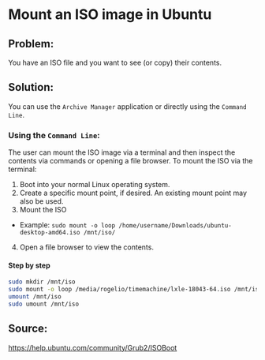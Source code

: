 # Mount an ISO image in Ubuntu

## Problem:
You have an ISO file and you want to see (or copy) their contents.

## Solution:
You can use the ```Archive Manager``` application or directly using the ```Command Line```.

### Using the ```Command Line```:

The user can mount the ISO image via a terminal and then inspect the contents via commands or opening a file browser. To mount the ISO via the terminal:

1. Boot into your normal Linux operating system.
1. Create a specific mount point, if desired. An existing mount point may also be used.
1. Mount the ISO
  + Example: ```sudo mount -o loop /home/username/Downloads/ubuntu-desktop-amd64.iso /mnt/iso/```
4. Open a file browser to view the contents.

#### Step by step

```bash
sudo mkdir /mnt/iso 
sudo mount -o loop /media/rogelio/timemachine/lxle-18043-64.iso /mnt/iso/
umount /mnt/iso 
sudo umount /mnt/iso
```

## Source:
<https://help.ubuntu.com/community/Grub2/ISOBoot>
